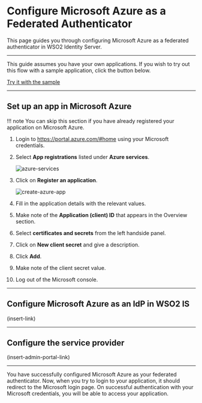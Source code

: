 # Configure Microsoft Azure as a Federated Authenticator

This page guides you through configuring Microsoft Azure as a federated authenticator in WSO2 Identity Server. 

---

This guide assumes you have your own applications. If you wish to try out this flow with a sample application, click the button below. 

<a class="samplebtn_a" href="{{base_path}}/quick-starts/ms-azure-as-federated-authenticator-sample"   rel="nofollow noopener">Try it with the sample</a>

---

## Set up an app in Microsoft Azure

!!! note
    You can skip this section if you have already registered your application on Microsoft Azure. 

1. Login to <https://portal.azure.com/#home> using your Microsoft credentials. 

2. Select **App registrations** listed under **Azure services**. 

    ![azure-services]({{base_path}}/assets/img/samples/azure-services.png)

3. Click on **Register an application**.
    
    ![create-azure-app]({{base_path}}/assets/img/samples/register-azure.png)

4. Fill in the application details with the relevant values. 

5. Make note of the **Application (client) ID** that appears in the Overview section. 

6. Select **certificates and secrets** from the left handside panel. 

7. Click on **New client secret** and give a description. 

8. Click **Add**.

9. Make note of the client secret value. 

10. Log out of the Microsoft console. 

---

## Configure Microsoft Azure as an IdP in WSO2 IS 

(insert-link)

---

## Configure the service provider

(insert-admin-portal-link)

---

You have successfully configured Microsoft Azure as your federated authenticator. Now, when you try to login to your application, it should redirect to the Microsoft login page. On successful authentication with your Microsoft credentials, you will be able to access your application. 